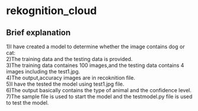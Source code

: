 # rekognition_cloud

## Brief explanation</br>
1)I have created a model to determine whether the image contains dog or cat:</br>
2)The training data and the testing data is provided.</br>
3)The training data containes 100 images,and the testing data contains 4 images including the test1.jpg.</br>
4)The output,accuracy images are in recoknition file.</br>
5)I have the tested the model using test1.jpg file.</br>
6)The output basically contains the type of animal and the confidence level.</br>
7)The sample file is used to start the model and the testmodel.py file is used to test the model.
 

